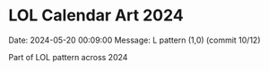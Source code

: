 # LOL Calendar Art 2024

Date: 2024-05-20 00:09:00
Message: L pattern (1,0) (commit 10/12)

Part of LOL pattern across 2024
